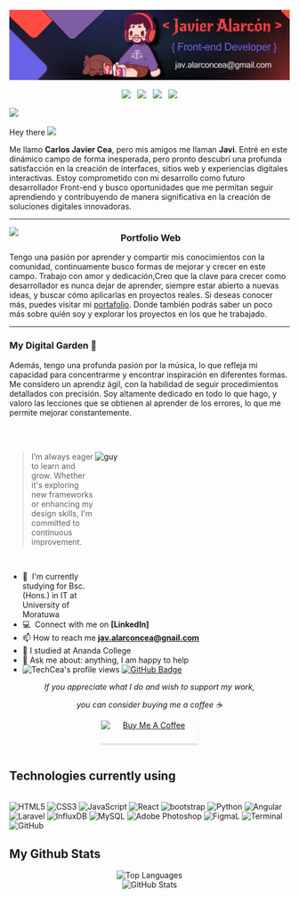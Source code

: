 [![MastHead](https://github.com/TechCea/Portfolio-V3/blob/main/img/Github.jpg?raw=true)]()
<p align='center'>
<a href="https://techcea.github.io/Portfolio-V3/"><img height="30" src="https://github.com/TechCea/Portfolio-V3/blob/main/img/Picture0.1-dark.png?raw=true"></a>&nbsp;&nbsp;
<a href="mailto:jav.alarconcea@gmail.com"><img height="30" src="https://github.com/TechCea/Portfolio-V3/blob/main/img/icons/gmail.png?raw=true"></a>&nbsp;&nbsp;
<a href="https://www.instagram.com/javier_cea.30/"><img height="30" src="https://github.com/TechCea/Portfolio-V3/blob/main/img/icons/instagram.png?raw=true"></a>&nbsp;&nbsp;
<a href="https://www.linkedin.com/in/carlos-javier-alarcon-cea-004019303/"><img height="30" src="https://github.com/TechCea/Portfolio-V3/blob/main/img/icons/linkedin.png?raw=true"></a>
</p>

<img src="https://user-images.githubusercontent.com/73097560/115834477-dbab4500-a447-11eb-908a-139a6edaec5c.gif">

Hey there  <img src="https://media.giphy.com/media/hvRJCLFzcasrR4ia7z/giphy.gif" width="20">

Me llamo **Carlos Javier Cea**, pero mis amigos me llaman **Javi**. Entré en este dinámico campo de forma inesperada, pero pronto descubrí una profunda satisfacción en la creación de interfaces, sitios web y experiencias digitales interactivas. Estoy comprometido con mi desarrollo como futuro desarrollador Front-end y busco oportunidades que me permitan seguir aprendiendo y contribuyendo de manera significativa en la creación de soluciones digitales innovadoras.


  ---
 
 <p>
  <img width="200" align='left' src="https://github.com/TechCea/Portfolio-V3/blob/main/img/Picture0-dark.png?raw=true">
</p>
 
### Portfolio Web

Tengo una pasión por aprender y compartir mis conocimientos con la comunidad, continuamente busco formas de mejorar y crecer en este campo. Trabajo con amor y dedicación,Creo que la clave para crecer como desarrollador es nunca dejar de aprender, siempre estar abierto a nuevas ideas, y buscar cómo aplicarlas en proyectos reales. Si deseas conocer más, puedes visitar mi [portafolio](https://techcea.github.io/Portfolio-V3/). Donde también podrás saber un poco más sobre quién soy y explorar los proyectos en los que he trabajado.

 ---

### My Digital Garden 🌱

Además, tengo una profunda pasión por la música, lo que refleja mi capacidad para concentrarme y encontrar inspiración en diferentes formas. Me considero un aprendiz ágil, con la habilidad de seguir procedimientos detallados con precisión. Soy altamente dedicado en todo lo que hago, y valoro las lecciones que se obtienen al aprender de los errores, lo que me permite mejorar constantemente.

<br>
<br>

<img align="right" height="270px" alt="guy" width="350" src="https://i.pinimg.com/originals/e4/26/70/e426702edf874b181aced1e2fa5c6cde.gif" /> </a>

> I’m always eager to learn and grow. Whether it's exploring new frameworks or enhancing my design skills, I'm committed to continuous improvement.
<br />

- 🌱 &nbsp;I'm currently studying for Bsc. (Hons.) in IT at University of Moratuwa
- :computer: &nbsp;Connect with me on **[LinkedIn]**
- 📫 How to reach me **jav.alarconcea@gnail.com**
- 📝 I studied at Ananda College 
- 💬 Ask me about: anything, I am happy to help
- 	<img src="https://komarev.com/ghpvc/?username=TechCea&label=Profile%20views&color=brightgreen&style=plastic" alt="TechCea's profile views" /> 
	<a href="https://github.com/TechCea?tab=followers"><img src="https://img.shields.io/github/followers/TechCea?label=Followers&style=social" alt="GitHub Badge"></a>

 <div style="text-align: center;">
  <p><i>If you appreciate what I do and wish to support my work,</i></p>
	 <p><i> you can consider buying me a coffee ☕</i></p>
  <a href="https://www.buymeacoffee.com/tahanima" target="_blank">
    <img src="https://www.buymeacoffee.com/assets/img/custom_images/orange_img.png" alt="Buy Me A Coffee" 
         style="height: 41px !important; width: 174px !important; box-shadow: 0px 3px 2px 0px rgba(190, 190, 190, 0.5) !important; 
         -webkit-box-shadow: 0px 3px 2px 0px rgba(190, 190, 190, 0.5) !important; display: block; margin: 0 auto;">
  </a>
</div>

<br>

## Technologies currently using
<br>
<div>
  <img  alt="HTML5" src="https://img.shields.io/badge/html5-%23E34F26.svg?style=for-the-badge&logo=html5&logoColor=white"/>
  <img  alt="CSS3" src="https://img.shields.io/badge/css3-%231572B6.svg?style=for-the-badge&logo=css3&logoColor=white"/>
  <img  alt="JavaScript" src="https://img.shields.io/badge/javascript-%23323330.svg?style=for-the-badge&logo=javascript&logoColor=%23F7DF1E"/>
  <img  alt="React" src="https://img.shields.io/badge/react-%2320232a.svg?style=for-the-badge&logo=react&logoColor=%2361DAFB"/>
  <img  alt="bootstrap" src ="https://img.shields.io/badge/Bootstrap-563D7C?style=for-the-badge&logo=bootstrap&logoColor=white"/>
  <img  alt="Python" src ="https://img.shields.io/badge/Python-3776AB?style=for-the-badge&logo=python&logoColor=white"/>
  <img  alt="Angular" src ="https://img.shields.io/badge/Angular-DD0031?style=for-the-badge&logo=angular&logoColor=white"/>
  <img  alt="Laravel" src ="https://img.shields.io/badge/Laravel-FF2D20?style=for-the-badge&logo=laravel&logoColor=white"/>
  <img  alt="InfluxDB" src ="https://img.shields.io/badge/InfluxDB-22ADF6?style=for-the-badge&logo=InfluxDB&logoColor=white"/>
  <img  alt="MySQL" src ="https://img.shields.io/badge/MySQL-005C84?style=for-the-badge&logo=mysql&logoColor=white"/>
  <img  alt="Adobe Photoshop" src ="https://img.shields.io/badge/Adobe%20Photoshop-31A8FF?style=for-the-badge&logo=Adobe%20Photoshop&logoColor=black"/>
  <img  alt="FigmaL" src ="https://img.shields.io/badge/Figma-F24E1E?style=for-the-badge&logo=figma&logoColor=black"/>
  <img  alt="Terminal" src ="https://img.shields.io/badge/windows%20terminal-4D4D4D?style=for-the-badge&logo=windows%20terminal&logoColor=white"/>
  <img  alt="GitHub" src ="https://img.shields.io/badge/GitHub-100000?style=for-the-badge&logo=github&logoColor=white"/>
  
 
</div>

## My Github Stats

<div align="center">
  <img src="https://github-readme-stats.vercel.app/api/top-langs/?username=TechCea&layout=compact&theme=dark&hide_border=true" alt="Top Languages" />
  <br>
  <img src="https://github-readme-stats.vercel.app/api?username=TechCea&show_icons=true&theme=dark&hide_border=true" alt="GitHub Stats" />
</div>



